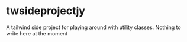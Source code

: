 # twsideprojectjy
A tailwind side project for playing around with utility classes.
Nothing to write here at the moment

